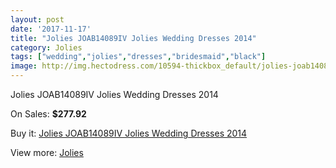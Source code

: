 ```yaml
---
layout: post
date: '2017-11-17'
title: "Jolies JOAB14089IV Jolies Wedding Dresses 2014"
category: Jolies
tags: ["wedding","jolies","dresses","bridesmaid","black"]
image: http://img.hectodress.com/10594-thickbox_default/jolies-joab14089iv-jolies-wedding-dresses-2014.jpg
---
```

Jolies JOAB14089IV Jolies Wedding Dresses 2014

On Sales: **$277.92**
<a href="https://www.hectodress.com/jolies/5231-jolies-joab14089iv-jolies-wedding-dresses-2014.html"><amp-img layout="responsive" width="600" height="600" src="//img.hectodress.com/10594-thickbox_default/jolies-joab14089iv-jolies-wedding-dresses-2014.jpg" alt="Jolies JOAB14089IV Jolies Wedding Dresses 2014 0" /></a>
<a href="https://www.hectodress.com/jolies/5231-jolies-joab14089iv-jolies-wedding-dresses-2014.html"><amp-img layout="responsive" width="600" height="600" src="//img.hectodress.com/10596-thickbox_default/jolies-joab14089iv-jolies-wedding-dresses-2014.jpg" alt="Jolies JOAB14089IV Jolies Wedding Dresses 2014 1" /></a>
<a href="https://www.hectodress.com/jolies/5231-jolies-joab14089iv-jolies-wedding-dresses-2014.html"><amp-img layout="responsive" width="600" height="600" src="//img.hectodress.com/10595-thickbox_default/jolies-joab14089iv-jolies-wedding-dresses-2014.jpg" alt="Jolies JOAB14089IV Jolies Wedding Dresses 2014 2" /></a>

Buy it: [Jolies JOAB14089IV Jolies Wedding Dresses 2014](https://www.hectodress.com/jolies/5231-jolies-joab14089iv-jolies-wedding-dresses-2014.html "Jolies JOAB14089IV Jolies Wedding Dresses 2014")

View more: [Jolies](https://www.hectodress.com/86-jolies "Jolies")